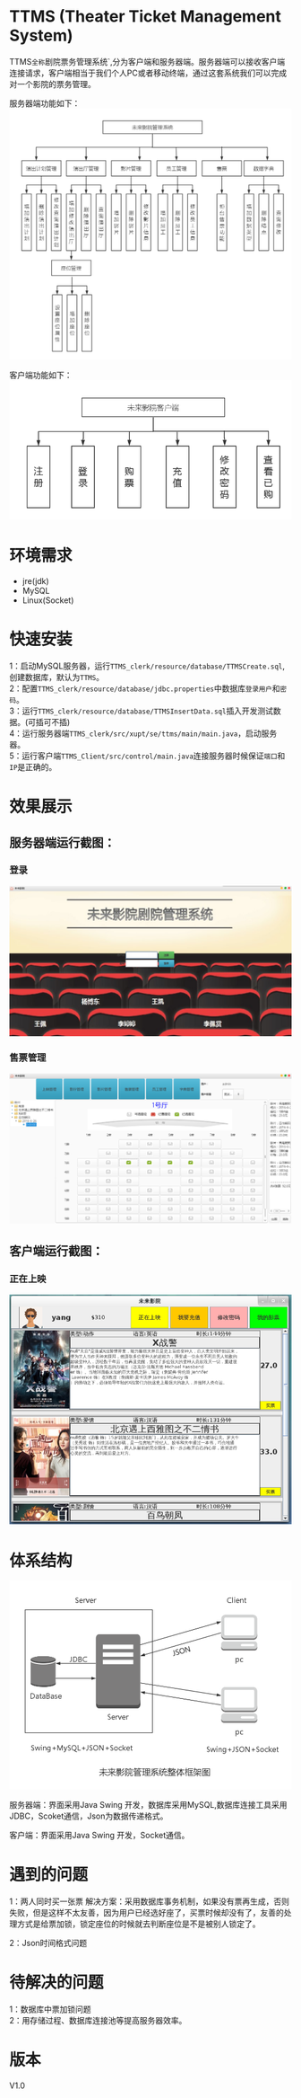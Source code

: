 # TTMS (Theater Ticket Management System)

TTMS`全称`剧院票务管理系统`,分为客户端和服务器端。服务器端可以接收客户端连接请求，客户端相当于我们个人PC或者移动终端，通过这套系统我们可以完成对一个影院的票务管理。  

服务器端功能如下：
![](images/TTMS_Server.png)


客户端功能如下：
![](images/TTMS_client.png)


# 环境需求

- jre(jdk)
- MySQL
- Linux(Socket)

# 快速安装

1：启动MySQL服务器，运行`TTMS_clerk/resource/database/TTMSCreate.sql`,创建数据库，默认为`TTMS`。  
2：配置`TTMS_clerk/resource/database/jdbc.properties`中数据库`登录用户`和`密码`。  
3：运行`TTMS_clerk/resource/database/TTMSInsertData.sql`插入开发测试数据。(可插可不插)  
4：运行服务器端`TTMS_clerk/src/xupt/se/ttms/main/main.java`，启动服务器。  
5：运行客户端`TTMS_Client/src/control/main.java`连接服务器时候保证`端口`和`IP`是正确的。  

# 效果展示

## 服务器端运行截图：  
  
###  登录
![](images/login.png)  
### 售票管理
![](images/seat.png)  

## 客户端运行截图：

### 正在上映
![](images/movie.png)  


# 体系结构

![](images/totalFramework.png)  

服务器端：界面采用Java Swing 开发，数据库采用MySQL,数据库连接工具采用JDBC，Scoket通信，Json为数据传递格式。  

客户端：界面采用Java Swing 开发，Socket通信。  

# 遇到的问题

1：两人同时买一张票
解决方案：采用数据库事务机制，如果没有票再生成，否则失败，但是这样不太友善，因为用户已经选好座了，买票时候却没有了，友善的处理方式是给票加锁，锁定座位的时候就去判断座位是不是被别人锁定了。  

2：Json时间格式问题  


# 待解决的问题
1：数据库中票加锁问题  
2：用存储过程、数据库连接池等提高服务器效率。    

# 版本

V1.0


